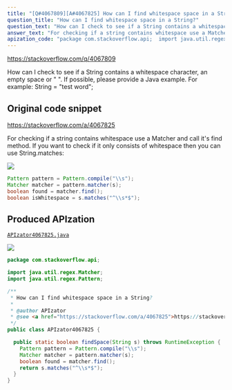 ```yaml
---
title: "[Q#4067809][A#4067825] How can I find whitespace space in a String?"
question_title: "How can I find whitespace space in a String?"
question_text: "How can I check to see if a String contains a whitespace character, an empty space or \" \".  If possible, please provide a Java example. For example: String = \"test word\";"
answer_text: "For checking if a string contains whitespace use a Matcher and call it's find method. If you want to check if it only consists of whitespace then you can use String.matches:"
apization_code: "package com.stackoverflow.api;  import java.util.regex.Matcher; import java.util.regex.Pattern;  /**  * How can I find whitespace space in a String?  *  * @author APIzator  * @see <a href=\"https://stackoverflow.com/a/4067825\">https://stackoverflow.com/a/4067825</a>  */ public class APIzator4067825 {    public static boolean findSpace(String s) throws RuntimeException {     Pattern pattern = Pattern.compile(\"\\\\s\");     Matcher matcher = pattern.matcher(s);     boolean found = matcher.find();     return s.matches(\"^\\\\s*$\");   } }"
---
```


https://stackoverflow.com/q/4067809

How can I check to see if a String contains a whitespace character, an empty space or &quot; &quot;.  If possible, please provide a Java example.
For example: String = &quot;test word&quot;;



## Original code snippet

https://stackoverflow.com/a/4067825

For checking if a string contains whitespace use a Matcher and call it&#x27;s find method.
If you want to check if it only consists of whitespace then you can use String.matches:

<div class="code-logo"><img src="/stackoverflow.png" /></div>

```java
Pattern pattern = Pattern.compile("\\s");
Matcher matcher = pattern.matcher(s);
boolean found = matcher.find();
boolean isWhitespace = s.matches("^\\s*$");
```

## Produced APIzation

[`APIzator4067825.java`](https://github.com/pasqualesalza/apization-temp-data/raw/master/search/APIzator4067825.java)

<div class="code-logo"><img src="/apizator.png" /></div>

```java
package com.stackoverflow.api;

import java.util.regex.Matcher;
import java.util.regex.Pattern;

/**
 * How can I find whitespace space in a String?
 *
 * @author APIzator
 * @see <a href="https://stackoverflow.com/a/4067825">https://stackoverflow.com/a/4067825</a>
 */
public class APIzator4067825 {

  public static boolean findSpace(String s) throws RuntimeException {
    Pattern pattern = Pattern.compile("\\s");
    Matcher matcher = pattern.matcher(s);
    boolean found = matcher.find();
    return s.matches("^\\s*$");
  }
}

```